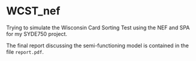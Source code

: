 # WCST_nef

Trying to simulate the Wisconsin Card Sorting Test using the NEF and SPA for my SYDE750 project.

The final report discussing the semi-functioning model is contained in the file `report.pdf`.
